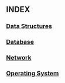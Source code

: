 ## INDEX

### [Data Structures](https://github.com/JuHyeon-Lee/CS/blob/master/Data%20Structures.md)

### [Database](https://github.com/JuHyeon-Lee/CS/blob/master/Database.md)

### [Network](https://github.com/JuHyeon-Lee/CS/blob/master/Network.md)

### [Operating System](https://github.com/JuHyeon-Lee/CS/blob/master/Operating%20System.md)